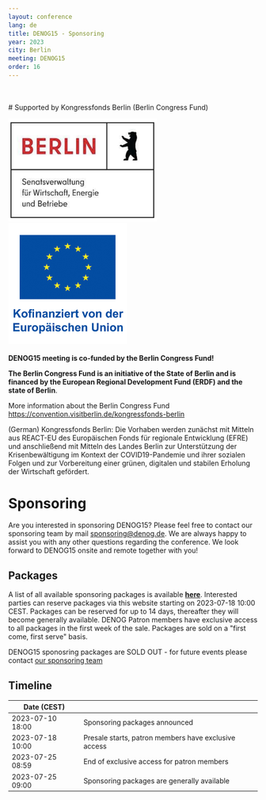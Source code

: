 ```yaml
---
layout: conference
lang: de
title: DENOG15 - Sponsoring
year: 2023
city: Berlin
meeting: DENOG15
order: 16
---
```


<br />
<br />
# Supported by
Kongressfonds Berlin (Berlin Congress Fund)
<br />

<img width="300px" src="/images/meetings/denog15/sponsor_berlin.png"/>&nbsp;&nbsp;
<img width="240px" src="/images/meetings/denog15/sponsor_eu_efre.jpg"/><br />
<br />
<b>DENOG15 meeting is co-funded by the Berlin Congress Fund!</b> <br />

<b>The Berlin Congress Fund is an initiative of the State of Berlin and is financed by the European Regional Development Fund (ERDF) and the state of Berlin</b>.<br />

More information about the Berlin Congress Fund <a href="https://convention.visitberlin.de/kongressfonds-berlin">https://convention.visitberlin.de/kongressfonds-berlin</a>

(German) Kongressfonds Berlin: Die Vorhaben werden zunächst mit Mitteln aus REACT-EU des Europäischen Fonds für regionale Entwicklung (EFRE) und anschließend mit Mitteln des Landes Berlin zur Unterstützung der Krisenbewältigung im Kontext der COVID19-Pandemie und ihrer sozialen Folgen und zur Vorbereitung einer grünen, digitalen und stabilen Erholung der Wirtschaft gefördert.



# Sponsoring

Are you interested in sponsoring DENOG15? Please feel free to contact our sponsoring team by mail [sponsoring@denog.de](mailto:sponsoring@denog.de).
We are always happy to assist you with any other questions regarding the conference.
We look forward to DENOG15 onsite and remote together with you!


## Packages
A list of all available sponsoring packages is available [**here**](/files/denog15/DENOG15_sponsoring_v1.pdf).
Interested parties can reserve packages via this website starting on 2023-07-18 10:00 CEST.
Packages can be reserved for up to 14 days, thereafter they will become generally available.
DENOG Patron members have exclusive access to all packages in the first week of the sale.
Packages are sold on a "first come, first serve" basis.

DENOG15 sponosring packages are SOLD OUT - for future events please contact [our sponsoring team](mailto:sponsoring@denog.de)
## Timeline

| Date (CEST)      |                                                      |
|------------------|------------------------------------------------------|
| 2023-07-10  18:00 | Sponsoring packages announced                        |
| 2023-07-18  10:00 | Presale starts, patron members have exclusive access |
| 2023-07-25  08:59 | End of exclusive access for patron members           |
| 2023-07-25  09:00 | Sponsoring packages are generally available         |

<!-- ## Reservations

Packages can ordered using the form below or by folowing [**this link**](https://forms.gle/gLd2Sxc3gYMS1aUPA).

<iframe src="https://docs.google.com/forms/d/e/1FAIpQLSc29Wbo_m4pl3C5f22Dc1sSC7CK3N8Kkc5sAp-bABWfw5fX5g/viewform?embedded=true" width="640" height="640" frameborder="0" marginheight="0" marginwidth="0">Wird geladen…</iframe> -->

<br/>
<br/>
<br/>
